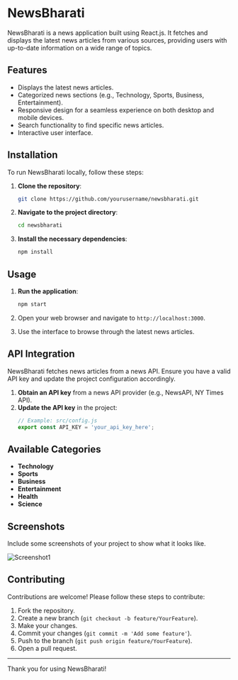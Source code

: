 # NewsBharati

NewsBharati is a news application built using React.js. It fetches and displays the latest news articles from various sources, providing users with up-to-date information on a wide range of topics.

## Features

- Displays the latest news articles.
- Categorized news sections (e.g., Technology, Sports, Business, Entertainment).
- Responsive design for a seamless experience on both desktop and mobile devices.
- Search functionality to find specific news articles.
- Interactive user interface.

## Installation

To run NewsBharati locally, follow these steps:

1. **Clone the repository**:
   ```sh
   git clone https://github.com/yourusername/newsbharati.git
   ```
2. **Navigate to the project directory**:
   ```sh
   cd newsbharati
   ```
3. **Install the necessary dependencies**:
   ```sh
   npm install
   ```

## Usage

1. **Run the application**:
   ```sh
   npm start
   ```
2. Open your web browser and navigate to `http://localhost:3000`.

3. Use the interface to browse through the latest news articles.

## API Integration

NewsBharati fetches news articles from a news API. Ensure you have a valid API key and update the project configuration accordingly.

1. **Obtain an API key** from a news API provider (e.g., NewsAPI, NY Times API).
2. **Update the API key** in the project:
   ```js
   // Example: src/config.js
   export const API_KEY = 'your_api_key_here';
   ```

## Available Categories

- **Technology**
- **Sports**
- **Business**
- **Entertainment**
- **Health**
- **Science**

## Screenshots

Include some screenshots of your project to show what it looks like.

![Screenshot1](https://drive.google.com/file/d/1O9XL4JPwBbD1UXwdFwkNLFEsli34lS4k/view?usp=sharing)

## Contributing

Contributions are welcome! Please follow these steps to contribute:

1. Fork the repository.
2. Create a new branch (`git checkout -b feature/YourFeature`).
3. Make your changes.
4. Commit your changes (`git commit -m 'Add some feature'`).
5. Push to the branch (`git push origin feature/YourFeature`).
6. Open a pull request.

---

Thank you for using NewsBharati!
